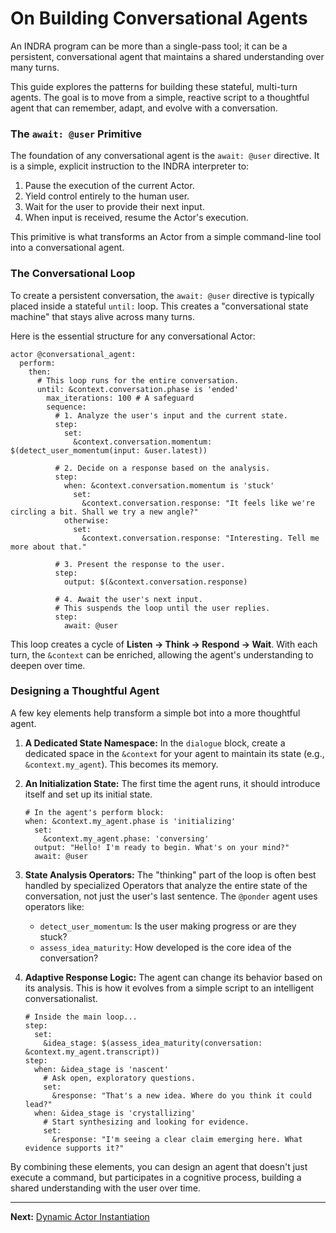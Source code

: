 # On Building Conversational Agents

An INDRA program can be more than a single-pass tool; it can be a persistent, conversational agent that maintains a shared understanding over many turns.

This guide explores the patterns for building these stateful, multi-turn agents. The goal is to move from a simple, reactive script to a thoughtful agent that can remember, adapt, and evolve with a conversation.

### The `await: @user` Primitive

The foundation of any conversational agent is the `await: @user` directive. It is a simple, explicit instruction to the INDRA interpreter to:

1.  Pause the execution of the current Actor.
2.  Yield control entirely to the human user.
3.  Wait for the user to provide their next input.
4.  When input is received, resume the Actor's execution.

This primitive is what transforms an Actor from a simple command-line tool into a conversational agent.

### The Conversational Loop

To create a persistent conversation, the `await: @user` directive is typically placed inside a stateful `until:` loop. This creates a "conversational state machine" that stays alive across many turns.

Here is the essential structure for any conversational Actor:

```indra
actor @conversational_agent:
  perform:
    then:
      # This loop runs for the entire conversation.
      until: &context.conversation.phase is 'ended'
        max_iterations: 100 # A safeguard
        sequence:
          # 1. Analyze the user's input and the current state.
          step:
            set:
              &context.conversation.momentum: $(detect_user_momentum(input: &user.latest))

          # 2. Decide on a response based on the analysis.
          step:
            when: &context.conversation.momentum is 'stuck'
              set:
                &context.conversation.response: "It feels like we're circling a bit. Shall we try a new angle?"
            otherwise:
              set:
                &context.conversation.response: "Interesting. Tell me more about that."

          # 3. Present the response to the user.
          step:
            output: $(&context.conversation.response)

          # 4. Await the user's next input.
          # This suspends the loop until the user replies.
          step:
            await: @user
```

This loop creates a cycle of **Listen -> Think -> Respond -> Wait**. With each turn, the `&context` can be enriched, allowing the agent's understanding to deepen over time.

### Designing a Thoughtful Agent

A few key elements help transform a simple bot into a more thoughtful agent.

1.  **A Dedicated State Namespace:** In the `dialogue` block, create a dedicated space in the `&context` for your agent to maintain its state (e.g., `&context.my_agent`). This becomes its memory.

2.  **An Initialization State:** The first time the agent runs, it should introduce itself and set up its initial state.

    ```indra
    # In the agent's perform block:
    when: &context.my_agent.phase is 'initializing'
      set:
        &context.my_agent.phase: 'conversing'
      output: "Hello! I'm ready to begin. What's on your mind?"
      await: @user
    ```

3.  **State Analysis Operators:** The "thinking" part of the loop is often best handled by specialized Operators that analyze the entire state of the conversation, not just the user's last sentence. The `@ponder` agent uses operators like:
    *   `detect_user_momentum`: Is the user making progress or are they stuck?
    *   `assess_idea_maturity`: How developed is the core idea of the conversation?

4.  **Adaptive Response Logic:** The agent can change its behavior based on its analysis. This is how it evolves from a simple script to an intelligent conversationalist.

    ```indra
    # Inside the main loop...
    step:
      set:
        &idea_stage: $(assess_idea_maturity(conversation: &context.my_agent.transcript))
    step:
      when: &idea_stage is 'nascent'
        # Ask open, exploratory questions.
        set:
          &response: "That's a new idea. Where do you think it could lead?"
      when: &idea_stage is 'crystallizing'
        # Start synthesizing and looking for evidence.
        set:
          &response: "I'm seeing a clear claim emerging here. What evidence supports it?"
    ```

By combining these elements, you can design an agent that doesn't just execute a command, but participates in a cognitive process, building a shared understanding with the user over time.

---
**Next:** [Dynamic Actor Instantiation](./04-dynamic-actor-instantiation.md)